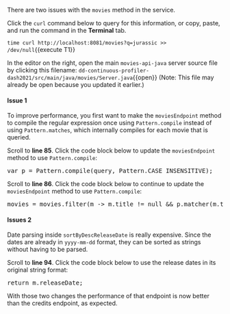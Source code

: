There are two issues with the `movies` method in the service.

Click the `curl` command below to query for this information, or copy, paste, and run the command in the **Terminal** tab. 

`time curl http://localhost:8081/movies?q=jurassic >> /dev/null`{{execute T1}}

In the editor on the right, open the main `movies-api-java` server source file by clicking this filename: `dd-continuous-profiler-dash2021/src/main/java/movies/Server.java`{{open}} (Note: This file may already be open because you updated it earlier.)

#### Issue 1

To improve performance, you first want to make the `moviesEndpoint` method to compile the regular expression once using `Pattern.compile` instead of using `Pattern.matches`, which internally compiles for each movie that is queried.

Scroll to **line 85**. Click the code block below to update the `moviesEndpoint` method to use `Pattern.compile`:

<pre class="file" data-filename="dd-continuous-profiler-dash2021/src/main/java/movies/Server.java" data-target="insert" data-marker="// Problem: We are not compiling the pattern and there's a more efficient way of ignoring cases.">var p = Pattern.compile(query, Pattern.CASE_INSENSITIVE);</pre>

Scroll to **line 86**. Click the code block below to continue to update the `moviesEndpoint` method to use `Pattern.compile`:

<pre class="file" data-filename="dd-continuous-profiler-dash2021/src/main/java/movies/Server.java" data-target="insert" data-marker="movies = movies.filter(m -> Pattern.matches(".*" + query.toUpperCase() + ".*", m.title.toUpperCase()));">movies = movies.filter(m -> m.title != null && p.matcher(m.title).find());</pre>

#### Issues 2

Date parsing inside `sortByDescReleaseDate` is really expensive. Since the dates are already in `yyyy-mm-dd` format, they can be sorted as strings without having to be parsed.

Scroll to **line 94**. Click the code block below to use the release dates in its original string format:

<pre class="file" data-filename="dd-continuous-profiler-dash2021/src/main/java/movies/Server.java" data-target="insert" data-marker="try {\n\treturn LocalDate.parse(m.releaseDate);\n\b} catch (Exception e) {\n\treturn LocalDate.MIN;\n\b}">return m.releaseDate;</pre>

With those two changes the performance of that endpoint is now better than the credits endpoint, as expected.